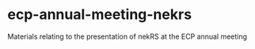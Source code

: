 # ecp-annual-meeting-nekrs
Materials relating to the presentation of nekRS at the ECP annual meeting 
